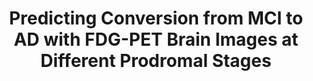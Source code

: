 ---
title:          "Predicting Conversion from MCI to AD with FDG-PET Brain Images at Different Prodromal Stages"
authors:        Carlos Cabral, <b>Pedro Morgado</b>, Durval Campos Costa and Margarida Silveira
venue:          Computers in Biology and Medicine, Vol. 58, pp. 101-109, March, 2015
year:           "2015"
thumbnail:      assets/publications/2015-ad-conversion/thumbnail.png
links:
    pdf:        assets/publications/2015-ad-conversion/paper.pdf
    bibtex:     assets/publications/2015-ad-conversion/ref.txt
---